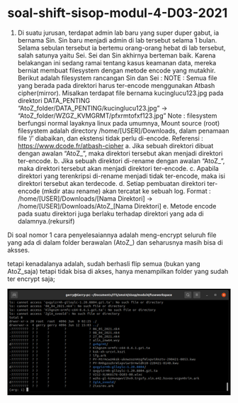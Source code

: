 # soal-shift-sisop-modul-4-D03-2021

1.	Di suatu jurusan, terdapat admin lab baru yang super duper gabut, ia bernama Sin. Sin baru menjadi admin di lab tersebut selama 1 bulan. Selama sebulan tersebut ia bertemu orang-orang hebat di lab tersebut, salah satunya yaitu Sei. Sei dan Sin akhirnya berteman baik. Karena belakangan ini sedang ramai tentang kasus keamanan data, mereka berniat membuat filesystem dengan metode encode yang mutakhir. Berikut adalah filesystem rancangan Sin dan Sei :
NOTE : 
Semua file yang berada pada direktori harus ter-encode menggunakan Atbash cipher(mirror).
Misalkan terdapat file bernama kucinglucu123.jpg pada direktori DATA_PENTING
“AtoZ_folder/DATA_PENTING/kucinglucu123.jpg” → “AtoZ_folder/WZGZ_KVMGRMT/pfxrmtofxf123.jpg”
Note : filesystem berfungsi normal layaknya linux pada umumnya, Mount source (root) filesystem adalah directory /home/[USER]/Downloads, dalam penamaan file ‘/’ diabaikan, dan ekstensi tidak perlu di-encode.
Referensi : https://www.dcode.fr/atbash-cipher
a.	Jika sebuah direktori dibuat dengan awalan “AtoZ_”, maka direktori tersebut akan menjadi direktori ter-encode.
b.	Jika sebuah direktori di-rename dengan awalan “AtoZ_”, maka direktori tersebut akan menjadi direktori ter-encode.
c.	Apabila direktori yang terenkripsi di-rename menjadi tidak ter-encode, maka isi direktori tersebut akan terdecode.
d.	Setiap pembuatan direktori ter-encode (mkdir atau rename) akan tercatat ke sebuah log. Format : /home/[USER]/Downloads/[Nama Direktori] → /home/[USER]/Downloads/AtoZ_[Nama Direktori]
e.	Metode encode pada suatu direktori juga berlaku terhadap direktori yang ada di dalamnya.(rekursif)


Di soal nomor 1 cara penyelesaiannya adalah meng-encrypt seluruh file yang ada di dalam folder berawalan (AtoZ_) dan seharusnya masih bisa di aksses.

tetapi kenadalanya adalah, sudah berhasli flip semua (bukan yang AtoZ_saja) tetapi tidak bisa di akses, hanya menampilkan folder yang sudah ter encrypt saja;

![kendala](/kendala.png?raw=true)
